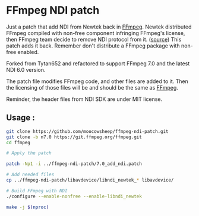 # FFmpeg NDI patch

Just a patch that add NDI from Newtek back in [FFmpeg](http://ffmpeg.org/). Newtek distributed FFmpeg compiled with non-free component infringing FFmpeg's license, then FFmpeg team decide to remove NDI protocol from it. ([source](https://trac.ffmpeg.org/ticket/7589))
This patch adds it back. Remember don't distribute a FFmpeg package with non-free enabled.

Forked from Tytan652 and refactored to support FFmpeg 7.0 and the latest NDI 6.0 version.

The patch file modifies FFmpeg code, and other files are added to it.
Then the licensing of those files will be and should be the same as [FFmpeg](https://git.ffmpeg.org/gitweb/ffmpeg.git/blob/HEAD:/LICENSE.md).

Reminder, the header files from NDI SDK are under MIT license.

## Usage :

``` bash
git clone https://github.com/moocowsheep/ffmpeg-ndi-patch.git
git clone -b n7.0 https://git.ffmpeg.org/ffmpeg.git
cd ffmpeg

# Apply the patch

patch -Np1 -i ../ffmpeg-ndi-patch/7.0_add_ndi.patch

# Add needed files
cp ../ffmpeg-ndi-patch/libavdevice/libndi_newtek_* libavdevice/

# Build FFmpeg with NDI
./configure --enable-nonfree --enable-libndi_newtek

make -j $(nproc)
```

